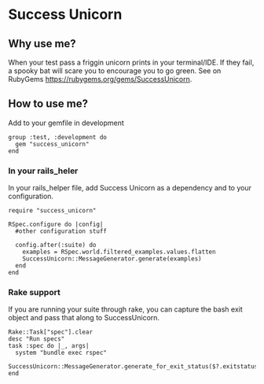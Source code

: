 # Success Unicorn

## Why use me?
When your test pass a friggin unicorn prints in your terminal/IDE. If they fail, a spooky
bat will scare you to encourage you to go green.
See on RubyGems https://rubygems.org/gems/SuccessUnicorn.

## How to use me?
Add to your gemfile in development
```
group :test, :development do
  gem "success_unicorn"
end
```
### In your rails_heler
In your rails_helper file, add Success Unicorn as a dependency and to your configuration.

```
require "success_unicorn"
```

```
RSpec.configure do |config|
  #other configuration stuff

  config.after(:suite) do
    examples = RSpec.world.filtered_examples.values.flatten
    SuccessUnicorn::MessageGenerator.generate(examples)
  end
end
```

### Rake support

If you are running your suite through rake, you can capture the bash exit object and pass that along
to SuccessUnicorn.

```
Rake::Task["spec"].clear
desc "Run specs"
task :spec do |_, args|
  system "bundle exec rspec"
  SuccessUnicorn::MessageGenerator.generate_for_exit_status($?.exitstatus)
end
```
